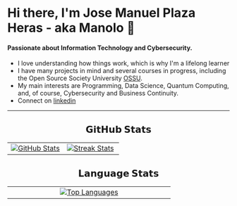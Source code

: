# Hi there, I'm Jose Manuel Plaza Heras - aka Manolo 👋

<h4>Passionate about Information Technology and Cybersecurity.</h4>

- I love understanding how things work, which is why I'm a lifelong learner
- I have many projects in mind and several courses in progress, including the Open Source Society University [OSSU](https://github.com/ossu/computer-science).
- My main interests are Programming, Data Science, Quantum Computing, and, of course, Cybersecurity and Business Continuity.
- Connect on [linkedin](https://www.linkedin.com/in/josemanuelplaza/)

<hr>
<h2 align="center">𝗚𝗶𝘁𝗛𝘂𝗯 𝗦𝘁𝗮𝘁𝘀</h2>

<table width="100%" align="center">
  <tr>
    <td width="50%">
        <a href="https://github.com/jmplaza75">
          <picture>
            <source media="(prefers-color-scheme: dark)" srcset="https://github-readme-stats-sigma-five.vercel.app/api?username=jmplaza75&hide_border=true&theme=radical&include_all_commits=true&count_private=true&show_icons=true" />
            <source media="(prefers-color-scheme: light)" srcset="https://github-readme-stats-sigma-five.vercel.app/api?username=jmplaza75&include_all_commits=true&count_private=true&show_icons=true&hide_border=true" />
            <img align="center" src="https://github-readme-stats-sigma-five.vercel.app/api?username=jmplaza75&hide_border=true&theme=radical&include_all_commits=true&count_private=true&show_icons=true" alt="GitHub Stats" />
          </picture>
        </a>
    </td>
    <td width="50%">
        <a href="https://github.com/jmplaza75">
          <picture>
            <source media="(prefers-color-scheme: dark)" srcset="https://github-readme-streak-stats-seven-psi.vercel.app?user=jmplaza75&hide_border=true&theme=radical" />
            <source media="(prefers-color-scheme: light)" srcset="https://github-readme-streak-stats-seven-psi.vercel.app?user=jmplaza75&hide_border=true" />
            <img align="center" src="https://github-readme-streak-stats-seven-psi.vercel.app?user=jmplaza75&hide_border=true&theme=radical" alt="Streak Stats" />
          </picture>
        </a>
    </td>
  </tr>
</table>

<h2 align="center">𝗟𝗮𝗻𝗴𝘂𝗮𝗴𝗲 𝗦𝘁𝗮𝘁𝘀</h2>

<table width="100%" align="center">
  </tr>
  <tr>
    <td width="40%"  align="center">
        <a href="https://github.com/jmplaza75">
          <picture>
            <source media="(prefers-color-scheme: dark)" srcset="https://github-readme-stats.vercel.app/api/top-langs/?username=jmplaza75&layout=compact&hide_border=true&theme=radical&langs_count=10" />
            <source media="(prefers-color-scheme: light)" srcset="https://github-readme-stats.vercel.app/api/top-langs/?username=jmplaza75&layout=compact&langs_count=10&hide_border=true" />
            <img align="center" src="https://github-readme-stats.vercel.app/api/top-langs/?username=jmplaza75&layout=compact&hide_border=true&theme=radical&langs_count=10" alt="Top Languages" />
          </picture>
        </a>
    </td>
  </tr>
</table>

